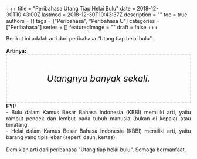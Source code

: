 +++
title = "Peribahasa Utang Tiap Helai Bulu"
date = 2018-12-30T10:43:00Z
lastmod = 2018-12-30T10:43:37Z
description = ""
toc = true
authors = []
tags = ["Peribahasa", "Peribahasa U"]
categories = ["Peribahasa"]
series = []
featuredImage = ""
draft = false
+++

<div dir="ltr" style="text-align: left;" trbidi="on"><div style="text-align: justify;">Berikut ini adalah arti dari peribahasa “Utang tiap helai bulu”.</div><br /><div style="text-align: justify;"><b>Artinya:</b></div><div style="border: 2px dashed #ddd; font-size: 24px; height: auto; margin: 0 auto; padding: 50px; text-align: center; width: auto;"><i>Utangnya banyak sekali.</i></div><div style="text-align: justify;"><b>FYI:</b><br />- Bulu dalam Kamus Besar Bahasa Indonesia (KBBI) memiliki arti, yaitu rambut pendek dan lembut pada tubuh manusia (bukan di kepala) atau binatang.<br />- Helai dalam Kamus Besar Bahasa Indonesia (KBBI) memiliki arti, yaitu barang yang tipis lebar (seperti daun, kertas).</div><div style="text-align: justify;"><br /></div><div style="text-align: justify;">Demikian arti dari peribahasa "Utang tiap helai bulu". Semoga bermanfaat. </div></div>
